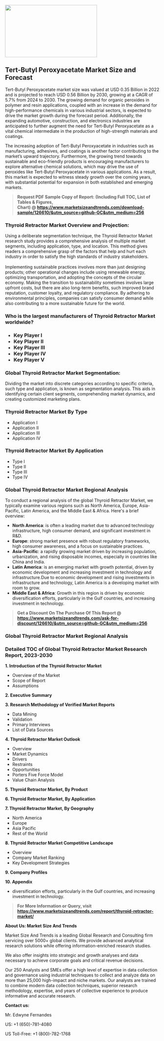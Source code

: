 <p><img class="alignnone size-medium wp-image-20088" src="https://ffe5etoiles.com/wp-content/uploads/2024/12/MST1-300x171.png" alt="" width="300" height="171" /></p><h2>Tert-Butyl Peroxyacetate Market Size and Forecast</h2><p>Tert-Butyl Peroxyacetate market size was valued at USD 0.35 Billion in 2022 and is projected to reach USD 0.56 Billion by 2030, growing at a CAGR of 5.7% from 2024 to 2030. The growing demand for organic peroxides in polymer and resin applications, coupled with an increase in the demand for high-performance chemicals in various industrial sectors, is expected to drive the market growth during the forecast period. Additionally, the expanding automotive, construction, and electronics industries are anticipated to further augment the need for Tert-Butyl Peroxyacetate as a vital chemical intermediate in the production of high-strength materials and coatings.</p><p>The increasing adoption of Tert-Butyl Peroxyacetate in industries such as manufacturing, adhesives, and coatings is another factor contributing to the market’s upward trajectory. Furthermore, the growing trend towards sustainable and eco-friendly products is encouraging manufacturers to explore alternative chemical solutions, which may drive the use of peroxides like Tert-Butyl Peroxyacetate in various applications. As a result, this market is expected to witness steady growth over the coming years, with substantial potential for expansion in both established and emerging markets.</p></p><blockquote id="" class=""><strong>Request PDF Sample Copy of Report: (Including Full TOC, List of Tables &amp; Figures, Chart)&nbsp;@&nbsp;<strong><a href="https://www.marketsizeandtrends.com/download-sample/126610/&utm_source=github-GC&utm_medium=256" target="_blank">https://www.marketsizeandtrends.com/download-sample/126610/&utm_source=github-GC&utm_medium=256</a></strong></strong></blockquote><h3 id="" class="">Thyroid Retractor Market&nbsp;Overview and Projection:</h3><p id="" class="">Using a deliberate segmentation technique, the Thyroid Retractor Market research study provides a comprehensive analysis of multiple market segments, including application, type, and location. This method gives readers a comprehensive grasp of the factors that help and hurt each industry in order to satisfy the high standards of industry stakeholders. <br /> <br />Implementing sustainable practices involves more than just designing products; other operational changes include using renewable energy, optimizing transportation, and adopting the concepts of the circular economy. Making the transition to sustainability sometimes involves large upfront costs, but there are also long-term benefits, such improved brand reputation, customer loyalty, and regulatory compliance. By adhering to environmental principles, companies can satisfy consumer demand while also contributing to a more sustainable future for the world.</p><h3 id="" class="">Who is the largest manufacturers of&nbsp;Thyroid Retractor Market worldwide?</h3><h3 class=""><p><ul><li>Key Player I </li><li> Key Player II </li><li> Key Player III </li><li> Key Player IV </li><li> Key Player V</li></ul></p></h3><h3 id="" class="">Global&nbsp;Thyroid Retractor Market Segmentation:</h3><p id="" class="">Dividing the market into discrete categories according to specific criteria, such type and application, is known as segmentation analysis. This aids in identifying certain client segments, comprehending market dynamics, and creating customized marketing plans.</p><h3 id="" class="">Thyroid Retractor Market&nbsp;By Type</h3><p><p><ul><li>Application I </li><li> Application II </li><li> Application III </li><li> Application IV</p></li></ul></p></p><h3 id="" class="">Thyroid Retractor Market&nbsp;By Application</h3><p class=""><p><ul><li>Type I </li><li> Type II </li><li> Type III </li><li> Type IV</li></ul></p></p><h3 id="" class="">Global Thyroid Retractor Market Regional Analysis</h3><p id="" class="">To conduct a regional analysis of the global Thyroid Retractor Market, we typically examine various regions such as North America, Europe, Asia-Pacific, Latin America, and the Middle East &amp; Africa. Here's a brief overview:</p><ul><li><strong>North America</strong>: is often a leading market due to advanced technology infrastructure, high consumer demand, and significant investment in R&amp;D.</li><li><strong>Europe</strong>: strong market presence with robust regulatory frameworks, high consumer awareness, and a focus on sustainable practices.</li><li><strong>Asia-Pacific</strong>: a rapidly growing market driven by increasing population, urbanization, and rising disposable incomes, especially in countries like China and India.</li><li><strong>Latin America</strong>: is an emerging market with growth potential, driven by economic development and increasing investment in technology and infrastructure.Due to economic development and rising investments in infrastructure and technology, Latin America is a developing market with room to grow.</li><li><strong>Middle East &amp; Africa</strong>: Growth in this region is driven by economic diversification efforts, particularly in the Gulf countries, and increasing investment in technology.</li></ul><blockquote id="" class=""><strong>Get a Discount On The Purchase Of This Report @ <strong><a href="https://www.marketsizeandtrends.com/ask-for-discount/126610/&utm_source=github-GC&utm_medium=256" target="_blank">https://www.marketsizeandtrends.com/ask-for-discount/126610/&utm_source=github-GC&utm_medium=256</a></strong></strong></blockquote><h3 id="" class="">Global Thyroid Retractor Market Regional Analysis</h3><h3 id="" class="">Detailed TOC of Global Thyroid Retractor Market Research Report, 2023-2030</h3><p id="" class=""><strong>1. Introduction of the Thyroid Retractor Market</strong></p><ul><li>Overview of the Market</li><li>Scope of Report</li><li>Assumptions</li></ul><p id="" class=""><strong>2. Executive Summary</strong></p><p id="" class=""><strong>3. Research Methodology of Verified Market Reports</strong></p><ul><li>Data Mining</li><li>Validation</li><li>Primary Interviews</li><li>List of Data Sources</li></ul><p id="" class=""><strong>4. Thyroid Retractor Market Outlook</strong></p><ul><li>Overview</li><li>Market Dynamics</li><li>Drivers</li><li>Restraints</li><li>Opportunities</li><li>Porters Five Force Model</li><li>Value Chain Analysis</li></ul><p id="" class=""><strong>5. Thyroid Retractor Market, By Product</strong></p><p id="" class=""><strong>6. Thyroid Retractor Market, By Application</strong></p><p id="" class=""><strong>7. Thyroid Retractor Market, By Geography</strong></p><ul><li>North America</li><li>Europe</li><li>Asia Pacific</li><li>Rest of the World</li></ul><p id="" class=""><strong>8. Thyroid Retractor Market Competitive Landscape</strong></p><ul><li>Overview</li><li>Company Market Ranking</li><li>Key Development Strategies</li></ul><p id="" class=""><strong>9. Company Profiles</strong></p><p id="" class=""><strong>10. Appendix</strong></p><ul><li>diversification efforts, particularly in the Gulf countries, and increasing investment in technology.</li></ul><blockquote id="" class=""><strong>For More Information or Query, visit <strong><strong><a href="https://www.marketsizeandtrends.com/report/thyroid-retractor-market/" target="_blank">https://www.marketsizeandtrends.com/report/thyroid-retractor-market/</a></strong></strong></strong></blockquote><p id="" class=""><strong>About Us: Market Size And Trends</strong></p><p id="" class="">Market Size And Trends is a leading Global Research and Consulting firm servicing over 5000+ global clients. We provide advanced analytical research solutions while offering information-enriched research studies.</p><p id="" class="">We also offer insights into strategic and growth analyses and data necessary to achieve corporate goals and critical revenue decisions.</p><p id="" class="">Our 250 Analysts and SMEs offer a high level of expertise in data collection and governance using industrial techniques to collect and analyze data on more than 25,000 high-impact and niche markets. Our analysts are trained to combine modern data collection techniques, superior research methodology, expertise, and years of collective experience to produce informative and accurate research.</p><p id="" class=""><strong>Contact us:</strong></p><p id="" class="">Mr. Edwyne Fernandes</p><p id="" class="">US: +1 (650)-781-4080</p><p id="" class="">US Toll-Free: +1 (800)-782-1768</p>

